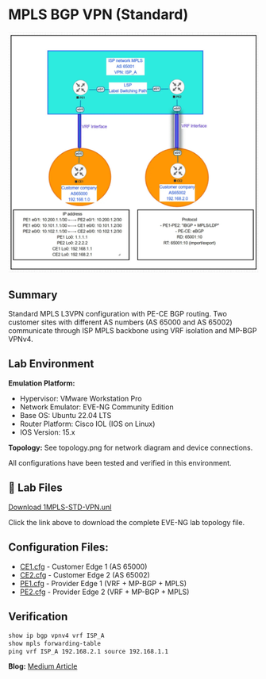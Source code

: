 # MPLS BGP VPN (Standard)

![Topology](topology.jpg)

## Summary

Standard MPLS L3VPN configuration with PE-CE BGP routing. Two customer sites with different AS numbers (AS 65000 and AS 65002) communicate through ISP MPLS backbone using VRF isolation and MP-BGP VPNv4.

## Lab Environment

**Emulation Platform:**
- Hypervisor: VMware Workstation Pro
- Network Emulator: EVE-NG Community Edition
- Base OS: Ubuntu 22.04 LTS
- Router Platform: Cisco IOL (IOS on Linux)
- IOS Version: 15.x

**Topology:**
See topology.png for network diagram and device connections.

All configurations have been tested and verified in this environment.

## 📁 Lab Files

[Download 1MPLS-STD-VPN.unl](https://raw.githubusercontent.com/mikio-abe/network-lab-02-mpls-bgp-vpn-standard/main/1MPLS-STD-VPN.unl)

Click the link above to download the complete EVE-NG lab topology file.

## Configuration Files:
- [CE1.cfg](https://raw.githubusercontent.com/mikio-abe/network-lab-02-mpls-bgp-vpn-standard/main/CE1.cfg) - Customer Edge 1 (AS 65000)
- [CE2.cfg](https://raw.githubusercontent.com/mikio-abe/network-lab-02-mpls-bgp-vpn-standard/main/CE2.cfg) - Customer Edge 2 (AS 65002)
- [PE1.cfg](https://raw.githubusercontent.com/mikio-abe/network-lab-02-mpls-bgp-vpn-standard/main/PE1.cfg) - Provider Edge 1 (VRF + MP-BGP + MPLS)
- [PE2.cfg](https://raw.githubusercontent.com/mikio-abe/network-lab-02-mpls-bgp-vpn-standard/main/PE2.cfg) - Provider Edge 2 (VRF + MP-BGP + MPLS)

  
## Verification

```
show ip bgp vpnv4 vrf ISP_A
show mpls forwarding-table
ping vrf ISP_A 192.168.2.1 source 192.168.1.1
```

**Blog:** [Medium Article](https://medium.com/@miki2013smp/ai-assisted-mpls-vpn-learning-from-standard-configuration-to-production-scenarios-9f8a88b4c2c3)
